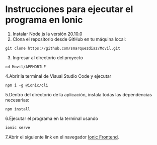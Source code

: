 # Instrucciones para ejecutar el programa en Ionic
1. Instalar Node.js la versión 20.10.0
2. Clona el repositorio desde GitHub en tu máquina local:
```
git clone https://github.com/smarquezdiaz/Movil.git
```
3. Ingresar al directorio del proyecto
```
cd Movil/APPMOBILE
```
4.Abrir la terminal de Visual Studio Code y ejecutar 
```
npm i -g @ionic/cli
```
5.Dentro del directorio de la aplicación, instala todas las dependencias necesarias:
```
npm install
```
6.Ejecutar el programa en la terminal usando 
```
ionic serve
```
7.Abrir el siguiente link en el navegador
[Ionic Frontend](http://localhost:8100/login).
